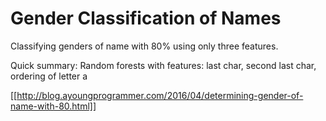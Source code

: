 # Gender Classification of Names

Classifying genders of name with 80% using only three features.

Quick summary: Random forests with features: last char, second last char, ordering of letter a

[[http://blog.ayoungprogrammer.com/2016/04/determining-gender-of-name-with-80.html]]